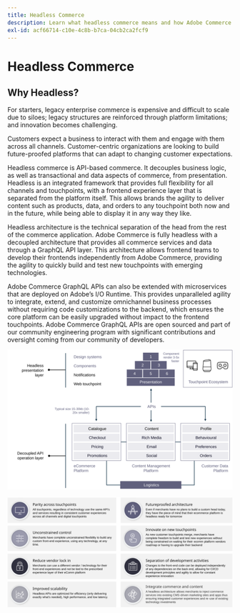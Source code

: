 ```yaml
---
title: Headless Commerce
description: Learn what headless commerce means and how Adobe Commerce supports headless architectures.
exl-id: acf66714-c10e-4c8b-b7ca-04cb2ca2fcf9
---
```

# Headless Commerce

## Why Headless?

For starters, legacy enterprise commerce is expensive and difficult to scale due to siloes; legacy structures are reinforced through platform limitations; and innovation becomes challenging.

Customers expect a business to interact with them and engage with them across all channels. Customer-centric organizations are looking to build future-proofed platforms that can adapt to changing customer expectations.

Headless commerce is API-based commerce. It decouples business logic, as well as transactional and data aspects of commerce, from presentation. Headless is an integrated framework that provides full flexibility for all channels and touchpoints, with a frontend experience layer that is separated from the platform itself. This allows brands the agility to deliver content such as products, data, and orders to any touchpoint both now and in the future, while being able to display it in any way they like.

Headless architecture is the technical separation of the head from the rest of the commerce application. Adobe Commerce is fully headless with a decoupled architecture that provides all commerce services and data through a GraphQL API layer. This architecture allows frontend teams to develop their frontends independently from Adobe Commerce, providing the agility to quickly build and test new touchpoints with emerging technologies.

Adobe Commerce GraphQL APIs can also be extended with microservices that are deployed on Adobe’s I/O Runtime. This provides unparalleled agility to integrate, extend, and customize omnichannel business processes without requiring code customizations to the backend, which ensures the core platform can be easily upgraded without impact to the frontend touchpoints. Adobe Commerce GraphQL APIs are open sourced and part of our community engineering program with significant contributions and oversight coming from our community of developers.

![Headless commerce architecture diagram](../../../assets/playbooks/headless-diagram.svg)

![Benefits of headless commerce architecture diagram](../../../assets/playbooks/headless-benefits.svg)
